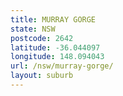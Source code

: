 ```yaml
---
title: MURRAY GORGE
state: NSW
postcode: 2642
latitude: -36.044097
longitude: 148.094043
url: /nsw/murray-gorge/
layout: suburb
---
```

